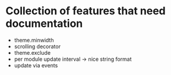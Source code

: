# Collection of features that need documentation

- theme.minwidth
- scrolling decorator
- theme.exclude
- per module update interval -> nice string format
- update via events
